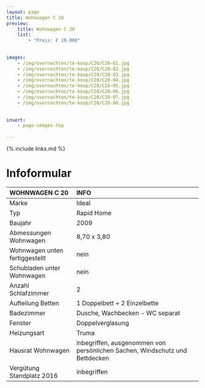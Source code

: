 ```yaml
---
layout: page
title: Wohnwagen C 20
preview: 
    title: Wohnwagen C 20
    list:
        - "Preis: € 19.000"
        
        
images:
    - /img/overnachten/te-koop/C20/C20-01.jpg
    - /img/overnachten/te-koop/C20/C20-02.jpg
    - /img/overnachten/te-koop/C20/C20-03.jpg
    - /img/overnachten/te-koop/C20/C20-04.jpg
    - /img/overnachten/te-koop/C20/C20-05.jpg
    - /img/overnachten/te-koop/C20/C20-06.jpg
    - /img/overnachten/te-koop/C20/C20-07.jpg
    - /img/overnachten/te-koop/C20/C20-08.jpg
    
    
insert:
    - page-images-top
    
---
```


{% include links.md %}



# Infoformular

WOHNWAGEN C 20              | INFO        | 
:---------------------------|:------------|
Marke                       |Ideal                
Typ                        |Rapid Home            
Baujahr                    |2009       
Abmessungen Wohnwagen      |8,70 x 3,80
Wohnwagen unten fertiggestellt  |nein       
Schubladen unter Wohnwagen          |nein      
Anzahl Schlafzimmer         |2
Aufteilung Betten              |1 Doppelbett + 2 Einzelbette
Badezimmer                  |Dusche, Wachbecken - WC separat 
Fenster                       |Doppelverglasung
Heizungsart            |Truma
Hausrat Wohnwagen             |inbegriffen, ausgenommen von persönlichen Sachen, Windschutz und Bettdecken
Vergütung Standplatz 2016  |inbegriffen
